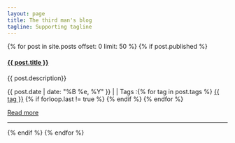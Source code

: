 ```yaml
---
layout: page
title: The third man's blog
tagline: Supporting tagline
---
```


{% for post in site.posts offset: 0 limit: 50 %}
{% if post.published %}
<div class="row">
  <div class="span7">
    <div class="row">
      <div class="span5">
      <h4><strong><a href="{{ post.url }}">{{ post.title }}</a></strong></h4>
      <p>
        {{ post.description}}
      </p>
      <p>
        <i class="icon-calendar"></i> {{ post.date | date: "%B %e, %Y" }}
        | <i class="icon-comment"></i> <a href="http://erjjones.github.com{{ post.url }}#disqus_thread" data-disqus-identifier="{{ post.url }}"></a>
        | <i class="icon-tags"></i> Tags :{% for tag in post.tags %} <a href="/tags/{{ tag }}" rel="tooltip" title="View posts tagged with &quot;{{ tag }}&quot;"><span class="label label-info">{{ tag }}</span></a> {% if forloop.last != true %} {% endif %} {% endfor %}
        </p>
      <p><a href="{{ post.url }}">Read more</a></p>
      </div>
    </div>
    <hr>
  </div>
</div>
{% endif %}
{% endfor %}
